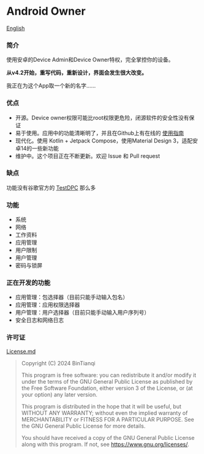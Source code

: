 # Android Owner

[English](Readme-en.md)

### 简介

使用安卓的Device Admin和Device Owner特权，完全掌控你的设备。

**从v4.2开始，重写代码，重新设计，界面会发生很大改变。**

我正在为这个App取一个新的名字......

### 优点

- 开源。Device owner权限可能比root权限更危险，闭源软件的安全性没有保证
- 易于使用。应用中的功能清晰明了，并且在Github上有在线的 [使用指南](Guide.md)
- 现代化。使用 Kotlin + Jetpack Compose，使用Material Design 3，适配安卓14的一些新功能
- 维护中。这个项目正在不断更新。欢迎 Issue 和 Pull request

### 缺点

功能没有谷歌官方的 [TestDPC](https://github.com/googlesamples/android-testdpc) 那么多

### 功能

- 系统
- 网络
- 工作资料
- 应用管理
- 用户限制
- 用户管理
- 密码与锁屏

### 正在开发的功能

- 应用管理：包选择器（目前只能手动输入包名）
- 应用管理：应用权限选择器
- 用户管理：用户选择器（目前只能手动输入用户序列号）
- 安全日志和网络日志

### 许可证

[License.md](License.md)

> Copyright (C)  2024  BinTianqi
>
> This program is free software: you can redistribute it and/or modify it under the terms of the GNU General Public License as published by the Free Software Foundation, either version 3 of the License, or (at your option) any later version.
>
> This program is distributed in the hope that it will be useful, but WITHOUT ANY WARRANTY; without even the implied warranty of MERCHANTABILITY or FITNESS FOR A PARTICULAR PURPOSE.  See the GNU General Public License for more details.
>
> You should have received a copy of the GNU General Public License along with this program.  If not, see <https://www.gnu.org/licenses/>.
